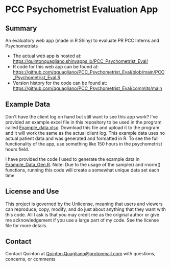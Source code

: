 # PCC Psychometrist Evaluation App

## Summary
An evaluatory web app (made in R Shiny) to evaluate PR PCC Interns and Psychometrists

- The actual web app is hosted at: https://quintonquagliano.shinyapps.io/PCC_Psychometrist_Eval/
- R code for this web app can be found at: https://github.com/qquagliano/PCC_Psychometrist_Eval/blob/main/PCC_Psychometrist_Eval.R
- Version history for the code can be found at: https://github.com/qquagliano/PCC_Psychometrist_Eval/commits/main

## Example Data
Don't have the client log on hand but still want to see this app work? I've provided an example excel file in this repository to be used in the program called [Example_data.xlsx](https://github.com/qquagliano/PCC_Intern_Eval/blob/main/Example_data.xlsx?raw=true). Download this fiie and upload it to the program and it will work the same as the actual client log. This example data uses no actual patient data and was generated and formatted in R. To see the full functionality of the app, use something like 150 hours in the psychometrist hours field.

I have provided the code I used to generate the example data in [Example_Data_Gen.R](https://github.com/qquagliano/PCC_Psychometrist_Eval/blob/main/Example_Data_Gen.R). Note: Due to the usage of the sample() and rnorm() functions, running this code will create a somewhat unique data set each time

## License and Use
This project is governed by the Unlicense, meaning that users and viewers can reproduce, copy, modify, and do just about anything that they want with this code. All I ask is that you may credit me as the original author or give me acknowledgement if you use a large part of my code. See the license file for more details.

## Contact
Contact Quinton at Quinton.Quagliano@protonmail.com with questions, concerns, or comments
